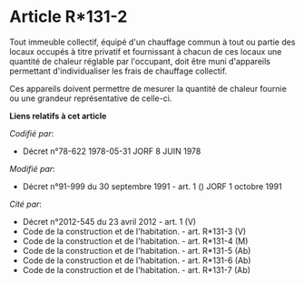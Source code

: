 # Article R*131-2

Tout immeuble collectif, équipé d'un chauffage commun à tout ou partie des locaux occupés à titre privatif et fournissant à
chacun de ces locaux une quantité de chaleur réglable par l'occupant, doit être muni d'appareils permettant d'individualiser
les frais de chauffage collectif.

Ces appareils doivent permettre de mesurer la quantité de chaleur fournie ou une grandeur représentative de celle-ci.

**Liens relatifs à cet article**

_Codifié par_:

  - Décret n°78-622 1978-05-31 JORF 8 JUIN 1978

_Modifié par_:

  - Décret n°91-999 du 30 septembre 1991 - art. 1 () JORF 1 octobre 1991

_Cité par_:

  - Décret n°2012-545 du 23 avril 2012 - art. 1 (V)
  - Code de la construction et de l'habitation. - art. R*131-3 (V)
  - Code de la construction et de l'habitation. - art. R*131-4 (M)
  - Code de la construction et de l'habitation. - art. R*131-5 (Ab)
  - Code de la construction et de l'habitation. - art. R*131-6 (Ab)
  - Code de la construction et de l'habitation. - art. R*131-7 (Ab)
